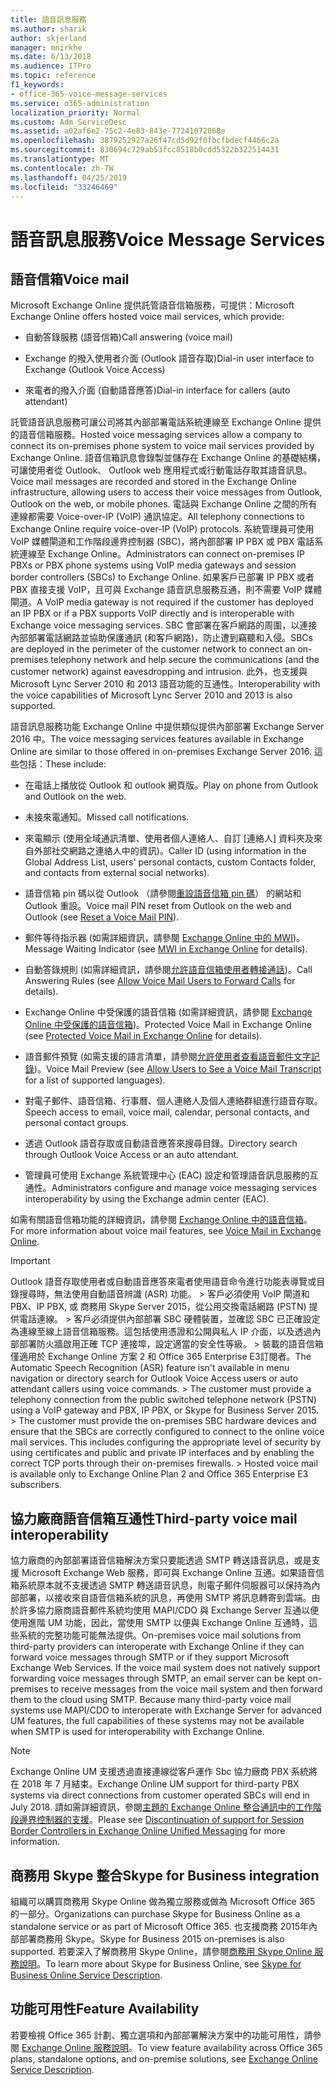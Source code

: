 ```yaml
---
title: 語音訊息服務
ms.author: sharik
author: skjerland
manager: mnirkhe
ms.date: 6/13/2018
ms.audience: ITPro
ms.topic: reference
f1_keywords:
- office-365-voice-message-services
ms.service: o365-administration
localization_priority: Normal
ms.custom: Adm_ServiceDesc
ms.assetid: a02af6e2-75c2-4e83-843e-77241072068e
ms.openlocfilehash: 3879252927a26f47cd5d92f0fbcfbdecf4466c2a
ms.sourcegitcommit: 830694c729ab53fcc8518b0cdd5322b322514431
ms.translationtype: MT
ms.contentlocale: zh-TW
ms.lasthandoff: 04/25/2019
ms.locfileid: "33246469"
---
```

# <a name="voice-message-services"></a><span data-ttu-id="fdd40-102">語音訊息服務</span><span class="sxs-lookup"><span data-stu-id="fdd40-102">Voice Message Services</span></span>

## <a name="voice-mail"></a><span data-ttu-id="fdd40-103">語音信箱</span><span class="sxs-lookup"><span data-stu-id="fdd40-103">Voice mail</span></span>

<span data-ttu-id="fdd40-104">Microsoft Exchange Online 提供託管語音信箱服務，可提供：</span><span class="sxs-lookup"><span data-stu-id="fdd40-104">Microsoft Exchange Online offers hosted voice mail services, which provide:</span></span>
  
- <span data-ttu-id="fdd40-105">自動答錄服務 (語音信箱)</span><span class="sxs-lookup"><span data-stu-id="fdd40-105">Call answering (voice mail)</span></span>
    
- <span data-ttu-id="fdd40-106">Exchange 的撥入使用者介面 (Outlook 語音存取)</span><span class="sxs-lookup"><span data-stu-id="fdd40-106">Dial-in user interface to Exchange (Outlook Voice Access)</span></span>
    
- <span data-ttu-id="fdd40-107">來電者的撥入介面 (自動語音應答)</span><span class="sxs-lookup"><span data-stu-id="fdd40-107">Dial-in interface for callers (auto attendant)</span></span>
    
<span data-ttu-id="fdd40-108">託管語音訊息服務可讓公司將其內部部署電話系統連線至 Exchange Online 提供的語音信箱服務。</span><span class="sxs-lookup"><span data-stu-id="fdd40-108">Hosted voice messaging services allow a company to connect its on-premises phone system to voice mail services provided by Exchange Online.</span></span> <span data-ttu-id="fdd40-109">語音信箱訊息會錄製並儲存在 Exchange Online 的基礎結構，可讓使用者從 Outlook、 Outlook web 應用程式或行動電話存取其語音訊息。</span><span class="sxs-lookup"><span data-stu-id="fdd40-109">Voice mail messages are recorded and stored in the Exchange Online infrastructure, allowing users to access their voice messages from Outlook, Outlook on the web, or mobile phones.</span></span> <span data-ttu-id="fdd40-110">電話與 Exchange Online 之間的所有連線都需要 Voice-over-IP (VoIP) 通訊協定。</span><span class="sxs-lookup"><span data-stu-id="fdd40-110">All telephony connections to Exchange Online require voice-over-IP (VoIP) protocols.</span></span> <span data-ttu-id="fdd40-111">系統管理員可使用 VoIP 媒體閘道和工作階段邊界控制器 (SBC)，將內部部署 IP PBX 或 PBX 電話系統連線至 Exchange Online。</span><span class="sxs-lookup"><span data-stu-id="fdd40-111">Administrators can connect on-premises IP PBXs or PBX phone systems using VoIP media gateways and session border controllers (SBCs) to Exchange Online.</span></span> <span data-ttu-id="fdd40-112">如果客戶已部署 IP PBX 或者 PBX 直接支援 VoIP，且可與 Exchange 語音訊息服務互通，則不需要 VoIP 媒體閘道。</span><span class="sxs-lookup"><span data-stu-id="fdd40-112">A VoIP media gateway is not required if the customer has deployed an IP PBX or if a PBX supports VoIP directly and is interoperable with Exchange voice messaging services.</span></span> <span data-ttu-id="fdd40-113">SBC 會部署在客戶網路的周圍，以連接內部部署電話網路並協助保護通訊 (和客戶網路)，防止遭到竊聽和入侵。</span><span class="sxs-lookup"><span data-stu-id="fdd40-113">SBCs are deployed in the perimeter of the customer network to connect an on-premises telephony network and help secure the communications (and the customer network) against eavesdropping and intrusion.</span></span> <span data-ttu-id="fdd40-114">此外，也支援與 Microsoft Lync Server 2010 和 2013 語音功能的互通性。</span><span class="sxs-lookup"><span data-stu-id="fdd40-114">Interoperability with the voice capabilities of Microsoft Lync Server 2010 and 2013 is also supported.</span></span>
  
<span data-ttu-id="fdd40-115">語音訊息服務功能 Exchange Online 中提供類似提供內部部署 Exchange Server 2016 中。</span><span class="sxs-lookup"><span data-stu-id="fdd40-115">The voice messaging services features available in Exchange Online are similar to those offered in on-premises Exchange Server 2016.</span></span> <span data-ttu-id="fdd40-116">這些包括：</span><span class="sxs-lookup"><span data-stu-id="fdd40-116">These include:</span></span>
  
- <span data-ttu-id="fdd40-117">在電話上播放從 Outlook 和 outlook 網頁版。</span><span class="sxs-lookup"><span data-stu-id="fdd40-117">Play on phone from Outlook and Outlook on the web.</span></span>
    
- <span data-ttu-id="fdd40-118">未接來電通知。</span><span class="sxs-lookup"><span data-stu-id="fdd40-118">Missed call notifications.</span></span>
    
- <span data-ttu-id="fdd40-119">來電顯示 (使用全域通訊清單、使用者個人連絡人、自訂 [連絡人] 資料夾及來自外部社交網路之連絡人中的資訊)。</span><span class="sxs-lookup"><span data-stu-id="fdd40-119">Caller ID (using information in the Global Address List, users' personal contacts, custom Contacts folder, and contacts from external social networks).</span></span>
    
- <span data-ttu-id="fdd40-120">語音信箱 pin 碼以從 Outlook （請參閱[重設語音信箱 pin 碼](https://go.microsoft.com/fwlink/p/?LinkId=286328)） 的網站和 Outlook 重設。</span><span class="sxs-lookup"><span data-stu-id="fdd40-120">Voice mail PIN reset from Outlook on the web and Outlook (see [Reset a Voice Mail PIN](https://go.microsoft.com/fwlink/p/?LinkId=286328)).</span></span>
    
- <span data-ttu-id="fdd40-121">郵件等待指示器 (如需詳細資訊，請參閱 [Exchange Online 中的 MWI](https://go.microsoft.com/fwlink/p/?LinkId=271794))。</span><span class="sxs-lookup"><span data-stu-id="fdd40-121">Message Waiting Indicator (see [MWI in Exchange Online](https://go.microsoft.com/fwlink/p/?LinkId=271794) for details).</span></span> 
    
- <span data-ttu-id="fdd40-122">自動答錄規則 (如需詳細資訊，請參閱[允許語音信箱使用者轉接通話](https://go.microsoft.com/fwlink/p/?LinkId=271795))。</span><span class="sxs-lookup"><span data-stu-id="fdd40-122">Call Answering Rules (see [Allow Voice Mail Users to Forward Calls](https://go.microsoft.com/fwlink/p/?LinkId=271795) for details).</span></span> 
    
- <span data-ttu-id="fdd40-123">Exchange Online 中受保護的語音信箱 (如需詳細資訊，請參閱 [Exchange Online 中受保護的語音信箱](https://go.microsoft.com/fwlink/p/?LinkId=271796))。</span><span class="sxs-lookup"><span data-stu-id="fdd40-123">Protected Voice Mail in Exchange Online (see [Protected Voice Mail in Exchange Online](https://go.microsoft.com/fwlink/p/?LinkId=271796) for details).</span></span> 
    
- <span data-ttu-id="fdd40-124">語音郵件預覽 (如需支援的語言清單，請參閱[允許使用者查看語音郵件文字記錄](https://go.microsoft.com/fwlink/p/?LinkId=271797))。</span><span class="sxs-lookup"><span data-stu-id="fdd40-124">Voice Mail Preview (see [Allow Users to See a Voice Mail Transcript](https://go.microsoft.com/fwlink/p/?LinkId=271797) for a list of supported languages).</span></span> 
    
- <span data-ttu-id="fdd40-125">對電子郵件、語音信箱、行事曆、個人連絡人及個人連絡群組進行語音存取。</span><span class="sxs-lookup"><span data-stu-id="fdd40-125">Speech access to email, voice mail, calendar, personal contacts, and personal contact groups.</span></span>
    
- <span data-ttu-id="fdd40-126">透過 Outlook 語音存取或自動語音應答來搜尋目錄。</span><span class="sxs-lookup"><span data-stu-id="fdd40-126">Directory search through Outlook Voice Access or an auto attendant.</span></span>
    
- <span data-ttu-id="fdd40-127">管理員可使用 Exchange 系統管理中心 (EAC) 設定和管理語音訊息服務的互通性。</span><span class="sxs-lookup"><span data-stu-id="fdd40-127">Administrators configure and manage voice messaging services interoperability by using the Exchange admin center (EAC).</span></span>
    
<span data-ttu-id="fdd40-128">如需有關語音信箱功能的詳細資訊，請參閱 [Exchange Online 中的語音信箱](https://go.microsoft.com/fwlink/p/?LinkId=271798)。</span><span class="sxs-lookup"><span data-stu-id="fdd40-128">For more information about voice mail features, see [Voice Mail in Exchange Online](https://go.microsoft.com/fwlink/p/?LinkId=271798).</span></span>
  
> [!IMPORTANT]
> <span data-ttu-id="fdd40-p103">Outlook 語音存取使用者或自動語音應答來電者使用語音命令進行功能表導覽或目錄搜尋時，無法使用自動語音辨識 (ASR) 功能。 > 客戶必須使用 VoIP 閘道和 PBX、IP PBX, 或 商務用 Skype Server 2015，從公用交換電話網路 (PSTN) 提供電話連線。 > 客戶必須提供內部部署 SBC 硬體裝置，並確認 SBC 已正確設定為連線至線上語音信箱服務。這包括使用憑證和公開與私人 IP 介面，以及透過內部部署防火牆啟用正確 TCP 連接埠，設定適當的安全性等級。 > 裝載的語音信箱僅適用於 Exchange Online 方案 2 和 Office 365 Enterprise E3訂閱者。</span><span class="sxs-lookup"><span data-stu-id="fdd40-p103">The Automatic Speech Recognition (ASR) feature isn't available in menu navigation or directory search for Outlook Voice Access users or auto attendant callers using voice commands. > The customer must provide a telephony connection from the public switched telephone network (PSTN) using a VoIP gateway and PBX, IP PBX, or Skype for Business Server 2015. > The customer must provide the on-premises SBC hardware devices and ensure that the SBCs are correctly configured to connect to the online voice mail services. This includes configuring the appropriate level of security by using certificates and public and private IP interfaces and by enabling the correct TCP ports through their on-premises firewalls. > Hosted voice mail is available only to Exchange Online Plan 2 and Office 365 Enterprise E3 subscribers.</span></span> 
  
## <a name="third-party-voice-mail-interoperability"></a><span data-ttu-id="fdd40-134">協力廠商語音信箱互通性</span><span class="sxs-lookup"><span data-stu-id="fdd40-134">Third-party voice mail interoperability</span></span>

<span data-ttu-id="fdd40-p104">協力廠商的內部部署語音信箱解決方案只要能透過 SMTP 轉送語音訊息，或是支援 Microsoft Exchange Web 服務，即可與 Exchange Online 互通。如果語音信箱系統原本就不支援透過 SMTP 轉送語音訊息，則電子郵件伺服器可以保持為內部部署，以接收來自語音信箱系統的訊息，再使用 SMTP 將訊息轉寄到雲端。由於許多協力廠商語音郵件系統均使用 MAPI/CDO 與 Exchange Server 互通以便使用進階 UM 功能，因此，當使用 SMTP 以便與 Exchange Online 互通時，這些系統的完整功能可能無法提供。</span><span class="sxs-lookup"><span data-stu-id="fdd40-p104">On-premises voice mail solutions from third-party providers can interoperate with Exchange Online if they can forward voice messages through SMTP or if they support Microsoft Exchange Web Services. If the voice mail system does not natively support forwarding voice messages through SMTP, an email server can be kept on-premises to receive messages from the voice mail system and then forward them to the cloud using SMTP. Because many third-party voice mail systems use MAPI/CDO to interoperate with Exchange Server for advanced UM features, the full capabilities of these systems may not be available when SMTP is used for interoperability with Exchange Online.</span></span>
  
> [!NOTE]
> <span data-ttu-id="fdd40-138">Exchange Online UM 支援透過直接連線從客戶運作 Sbc 協力廠商 PBX 系統將在 2018 年 7 月結束。</span><span class="sxs-lookup"><span data-stu-id="fdd40-138">Exchange Online UM support for third-party PBX systems via direct connections from customer operated SBCs will end in July 2018.</span></span> <span data-ttu-id="fdd40-139">請如需詳細資訊，參閱[主題的 Exchange Online 整合通訊中的工作階段邊界控制器的支援](https://blogs.technet.microsoft.com/exchange/2017/07/18/discontinuation-of-support-for-session-border-controllers-in-exchange-online-unified-messaging/)。</span><span class="sxs-lookup"><span data-stu-id="fdd40-139">Please see [Discontinuation of support for Session Border Controllers in Exchange Online Unified Messaging](https://blogs.technet.microsoft.com/exchange/2017/07/18/discontinuation-of-support-for-session-border-controllers-in-exchange-online-unified-messaging/) for more information.</span></span> 
  
## <a name="skype-for-business-integration"></a><span data-ttu-id="fdd40-140">商務用 Skype 整合</span><span class="sxs-lookup"><span data-stu-id="fdd40-140">Skype for Business integration</span></span>

<span data-ttu-id="fdd40-141">組織可以購買商務用 Skype Online 做為獨立服務或做為 Microsoft Office 365 的一部分。</span><span class="sxs-lookup"><span data-stu-id="fdd40-141">Organizations can purchase Skype for Business Online as a standalone service or as part of Microsoft Office 365.</span></span> <span data-ttu-id="fdd40-142">也支援商務 2015年內部部署商務用 Skype。</span><span class="sxs-lookup"><span data-stu-id="fdd40-142">Skype for Business 2015 on-premises is also supported.</span></span> <span data-ttu-id="fdd40-143">若要深入了解商務用 Skype Online，請參閱[商務用 Skype Online 服務說明](../skype-for-business-online-service-description/skype-for-business-online-service-description.md)。</span><span class="sxs-lookup"><span data-stu-id="fdd40-143">To learn more about Skype for Business Online, see [Skype for Business Online Service Description](../skype-for-business-online-service-description/skype-for-business-online-service-description.md).</span></span>
  
## <a name="feature-availability"></a><span data-ttu-id="fdd40-144">功能可用性</span><span class="sxs-lookup"><span data-stu-id="fdd40-144">Feature Availability</span></span>

<span data-ttu-id="fdd40-145">若要檢視 Office 365 計劃、獨立選項和內部部署解決方案中的功能可用性，請參閱 [Exchange Online 服務說明](exchange-online-service-description.md)。</span><span class="sxs-lookup"><span data-stu-id="fdd40-145">To view feature availability across Office 365 plans, standalone options, and on-premise solutions, see [Exchange Online Service Description](exchange-online-service-description.md).</span></span>
  

